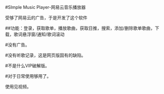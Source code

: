 #SImple Music Player-网易云音乐播放器

受够了网易云的广告，于是开发了这个软件

##功能：登录，获取歌单，播放歌曲，获取日推，搜索，添加/删除歌单歌曲，下载，歌词悬浮窗/通知/歌词滚动

#没有广告。

#没有听歌记录，这是网页版固有的缺陷。

#不是什么VIP破解版。

#对于日常使用够用了。

使用见视频。